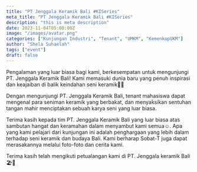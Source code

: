 ```yaml
---
title: "PT Jenggala Keramik Bali #KISeries"
meta_title: "PT Jenggala Keramik Bali #KISeries"
description: "this is meta description"
date: 2023-11-04T05:00:00Z
image: "/images/avatar.png"
categories: ["Kunjungan Industri", "Tenant", "UMKM", "KemenkopUKM"]
author: "Shela Suhaelah"
tags: ["event"]
draft: false
---
```


Pengalaman yang luar biasa bagi kami, berkesempatan untuk mengunjungi PT. Jenggala Keramik Bali! Kami memasuki dunia baru yang penuh inspirasi dan keajaiban di balik keindahan seni keramik🤩✨

Dengan mengunjungi PT. Jenggala Keramik Bali, tenant mahasiswa dapat mengenal para seniman keramik yang berbakat, dan menyaksikan sentuhan tangan mahir menciptakan sebuah karya seni yang luar biasa.

Terima kasih kepada tim PT. Jenggala Keramik Bali yang luar biasa atas sambutan hangat dan keramahan dalam menyambut kami semua☺️. Apa yang kami pelajari dari kunjungan ini adalah penghargaan yang lebih dalam terhadap seni keramik dan budaya Bali. Kami berharap Sobat-T juga dapat merasakannya melalui foto-foto dan cerita kami.

Terima kasih telah mengikuti petualangan kami di PT. Jenggala keramik Bali 🏖🤍